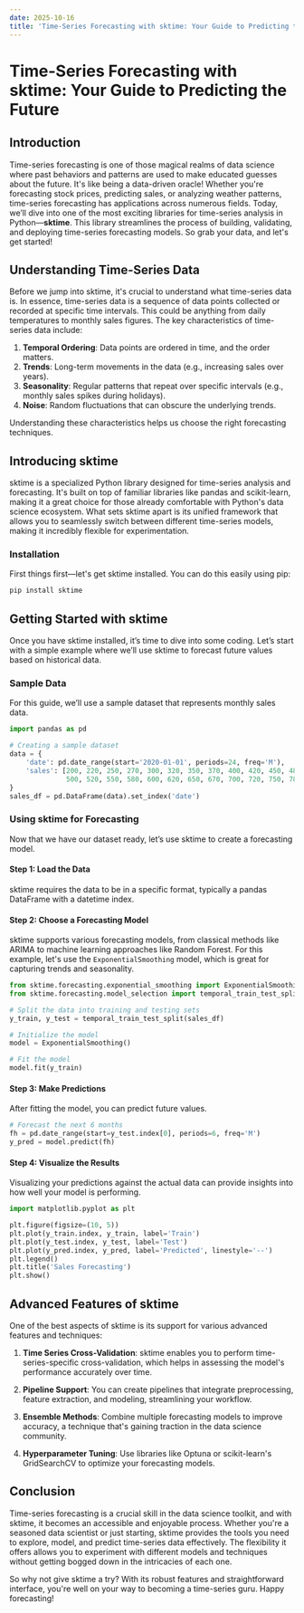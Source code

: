 ```yaml
---
date: 2025-10-16
title: 'Time-Series Forecasting with sktime: Your Guide to Predicting the Future'
---
```


# Time-Series Forecasting with sktime: Your Guide to Predicting the Future

## Introduction

Time-series forecasting is one of those magical realms of data science where past behaviors and patterns are used to make educated guesses about the future. It's like being a data-driven oracle! Whether you're forecasting stock prices, predicting sales, or analyzing weather patterns, time-series forecasting has applications across numerous fields. Today, we’ll dive into one of the most exciting libraries for time-series analysis in Python—**sktime**. This library streamlines the process of building, validating, and deploying time-series forecasting models. So grab your data, and let's get started!

<!-- more -->
## Understanding Time-Series Data

Before we jump into sktime, it's crucial to understand what time-series data is. In essence, time-series data is a sequence of data points collected or recorded at specific time intervals. This could be anything from daily temperatures to monthly sales figures. The key characteristics of time-series data include:

1. **Temporal Ordering**: Data points are ordered in time, and the order matters.
2. **Trends**: Long-term movements in the data (e.g., increasing sales over years).
3. **Seasonality**: Regular patterns that repeat over specific intervals (e.g., monthly sales spikes during holidays).
4. **Noise**: Random fluctuations that can obscure the underlying trends.

Understanding these characteristics helps us choose the right forecasting techniques.

## Introducing sktime

sktime is a specialized Python library designed for time-series analysis and forecasting. It's built on top of familiar libraries like pandas and scikit-learn, making it a great choice for those already comfortable with Python's data science ecosystem. What sets sktime apart is its unified framework that allows you to seamlessly switch between different time-series models, making it incredibly flexible for experimentation.

### Installation

First things first—let's get sktime installed. You can do this easily using pip:

```bash
pip install sktime
```

## Getting Started with sktime

Once you have sktime installed, it’s time to dive into some coding. Let’s start with a simple example where we’ll use sktime to forecast future values based on historical data.

### Sample Data

For this guide, we’ll use a sample dataset that represents monthly sales data.

```python
import pandas as pd

# Creating a sample dataset
data = {
    'date': pd.date_range(start='2020-01-01', periods=24, freq='M'),
    'sales': [200, 220, 250, 270, 300, 320, 350, 370, 400, 420, 450, 480,
              500, 520, 550, 580, 600, 620, 650, 670, 700, 720, 750, 780]
}
sales_df = pd.DataFrame(data).set_index('date')
```

### Using sktime for Forecasting

Now that we have our dataset ready, let’s use sktime to create a forecasting model.

#### Step 1: Load the Data

sktime requires the data to be in a specific format, typically a pandas DataFrame with a datetime index.

#### Step 2: Choose a Forecasting Model

sktime supports various forecasting models, from classical methods like ARIMA to machine learning approaches like Random Forest. For this example, let's use the `ExponentialSmoothing` model, which is great for capturing trends and seasonality.

```python
from sktime.forecasting.exponential_smoothing import ExponentialSmoothing
from sktime.forecasting.model_selection import temporal_train_test_split

# Split the data into training and testing sets
y_train, y_test = temporal_train_test_split(sales_df)

# Initialize the model
model = ExponentialSmoothing()

# Fit the model
model.fit(y_train)
```

#### Step 3: Make Predictions

After fitting the model, you can predict future values.

```python
# Forecast the next 6 months
fh = pd.date_range(start=y_test.index[0], periods=6, freq='M')
y_pred = model.predict(fh)
```

#### Step 4: Visualize the Results

Visualizing your predictions against the actual data can provide insights into how well your model is performing.

```python
import matplotlib.pyplot as plt

plt.figure(figsize=(10, 5))
plt.plot(y_train.index, y_train, label='Train')
plt.plot(y_test.index, y_test, label='Test')
plt.plot(y_pred.index, y_pred, label='Predicted', linestyle='--')
plt.legend()
plt.title('Sales Forecasting')
plt.show()
```

## Advanced Features of sktime

One of the best aspects of sktime is its support for various advanced features and techniques:

1. **Time Series Cross-Validation**: sktime enables you to perform time-series-specific cross-validation, which helps in assessing the model's performance accurately over time.
   
2. **Pipeline Support**: You can create pipelines that integrate preprocessing, feature extraction, and modeling, streamlining your workflow.

3. **Ensemble Methods**: Combine multiple forecasting models to improve accuracy, a technique that's gaining traction in the data science community.

4. **Hyperparameter Tuning**: Use libraries like Optuna or scikit-learn's GridSearchCV to optimize your forecasting models.

## Conclusion

Time-series forecasting is a crucial skill in the data science toolkit, and with sktime, it becomes an accessible and enjoyable process. Whether you're a seasoned data scientist or just starting, sktime provides the tools you need to explore, model, and predict time-series data effectively. The flexibility it offers allows you to experiment with different models and techniques without getting bogged down in the intricacies of each one.

So why not give sktime a try? With its robust features and straightforward interface, you're well on your way to becoming a time-series guru. Happy forecasting!